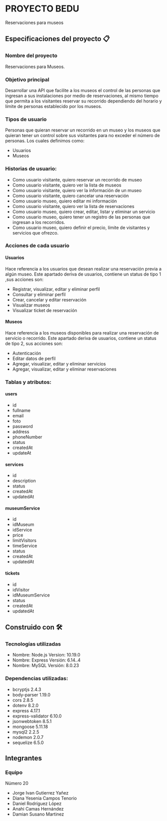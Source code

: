 # PROYECTO BEDU
Reservaciones para museos 

## Especificaciones del proyecto 📋
### Nombre del proyecto
Reservaciones para Museos.
### Objetivo principal
Desarrollar  una API que facilite a los museos el control de las personas que ingresan a sus instalaciones por medio de reservaciones, al mismo tiempo que permita a los visitantes reservar su recorrido dependiendo del horario y límite de personas establecido por los museos.
### Tipos de usuario
Personas que quieran reservar un recorrido en un museo y los museos que quieran tener un control sobre sus visitantes para no exceder el número de personas. Los cuales definimos como:
* Usuarios
* Museos

### Historias de usuario:
* Como usuario visitante, quiero reservar un recorrido de museo
* Como usuario visitante, quiero ver la lista de museos 
* Como usuario visitante, quiero ver la información de un museo
* Como usuario visitante, quiero cancelar una reservación
* Como usuario museo, quiero editar mi información
* Como usuario visitante, quiero ver la lista de reservaciones
* Como usuario museo, quiero crear, editar, listar y eliminar un servicio
* Como usuario museo, quiero tener un registro de las personas que ingresan a los recorridos. 
* Como usuario museo, quiero definir el precio, límite de visitantes y servicios que ofrezco. 


### Acciones de cada usuario
#### Usuarios
Hace referencia a los usuarios que desean realizar una reservación previa a algún museo. Este apartado deriva de usuarios, contiene un status de tipo 1 ,sus acciones son:
* Registrar, visualizar, editar y eliminar perfil
* Consultar y eliminar perfil
* Crear, cancelar y editar reservación
* Visualizar museos
* Visualizar ticket de reservación
#### Museos
Hace referencia a los museos disponibles para realizar una reservación de servicio o recorrido. Este apartado deriva de usuarios, contiene un status de tipo 2, sus acciones son:
* Autenticación
* Editar datos de perfil
* Agregar, visualizar, editar y eliminar servicios
* Agregar, visualizar, editar y eliminar reservaciones


### Tablas y atributos:
#### users
* id
* fullname
* email
* foto
* password
* address
* phoneNumber
* status
* createdAt
* updateAt

#### services
* id
* description
* status
* createdAt
* updatedAt

#### museumService
* id
* idMuseum
* idService
* price
* limitVisitors
* timeService
* status
* createdAt
* updatedAt

#### tickets
* id
* idVisitor
* idMuseumService
* status
* createdAt
* updatedAt


## Construido con 🛠️

### Tecnologías utilizadas
* Nombre: Node.js
  Version: 10.19.0
* Nombre: Express
  Versión: 6.14..4
* Nombre: MySQL
  Versión: 8.0.23
  
### Dependencias utilizadas:
* bcryptjs 2.4.3
* body-parser 1.19.0
* cors 2.8.5
* dotenv 8.2.0
* express 4.17.1
* express-validator 6.10.0
* jsonwebtoken 8.5.1
* mongoose 5.11.18
* mysql2 2.2.5
* nodemon 2.0.7
* sequelize 6.5.0 


## Integrantes
### Equipo

Número 20

- Jorge Ivan Gutierrez Yañez
- Diana Yesenia Campos Tenorio
- Daniel Rodríguez López
- Anahi Camas Hernández 
- Damian Susano Martinez 
